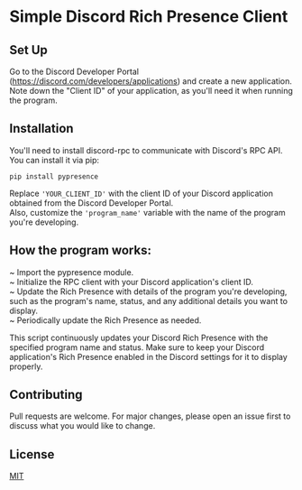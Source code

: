 # Simple Discord Rich Presence Client

## Set Up

Go to the Discord Developer Portal (https://discord.com/developers/applications) and create a new application. </br>
Note down the "Client ID" of your application, as you'll need it when running the program.

## Installation

You'll need to install discord-rpc to communicate with Discord's RPC API. You can install it via pip:
```
pip install pypresence
```
Replace `'YOUR_CLIENT_ID'` with the client ID of your Discord application obtained from the Discord Developer Portal. </br>
Also, customize the `'program_name'` variable with the name of the program you're developing.

## How the program works:

~ Import the pypresence module. </br>
~ Initialize the RPC client with your Discord application's client ID. </br>
~ Update the Rich Presence with details of the program you're developing, such as the program's name, status, and any additional details you want to display. </br>
~ Periodically update the Rich Presence as needed. </br>

This script continuously updates your Discord Rich Presence with the specified program name and status. Make sure to keep your Discord application's Rich Presence enabled in the Discord settings for it to display properly.

## Contributing

Pull requests are welcome. For major changes, please open an issue first
to discuss what you would like to change.

## License

[MIT](https://choosealicense.com/licenses/mit/)
